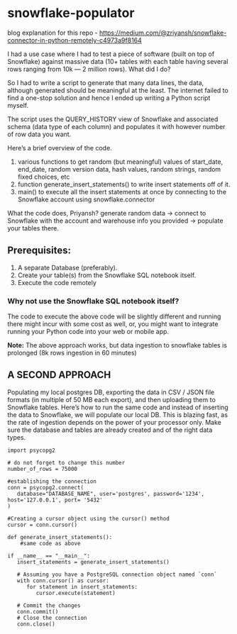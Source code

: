 # snowflake-populator

blog explanation for this repo - https://medium.com/@zriyansh/snowflake-connector-in-python-remotely-c4973a9f8164

I had a use case where I had to test a piece of software (built on top of Snowflake) against massive data (10+ tables with each table having several rows ranging from 10k — 2 million rows).
What did I do?

So I had to write a script to generate that many data lines, the data, although generated should be meaningful at the least. The internet failed to find a one-stop solution and hence I ended up writing a Python script myself.

The script uses the QUERY_HISTORY view of Snowflake and associated schema (data type of each column) and populates it with however number of row data you want.

Here’s a brief overview of the code.
1. various functions to get random (but meaningful) values of start_date, end_date, random version data, hash values, random strings, random fixed choices, etc
2. function generate_insert_statements() to write insert statements off of it.
3. main() to execute all the insert statements at once by connecting to the Snowflake account using snowflake.connector

What the code does, Priyansh?
generate random data → connect to Snowflake with the account and warehouse info you provided → populate your tables there.

## Prerequisites:
1. A separate Database (preferably).
2. Create your table(s) from the Snowflake SQL notebook itself.
3. Execute the code remotely

### Why not use the Snowflake SQL notebook itself?
The code to execute the above code will be slightly different and running there might incur with some cost as well, or, you might want to integrate running your Python code into your web or mobile app.

**Note:** The above approach works, but data ingestion to snowflake tables is prolonged (8k rows ingestion in 60 minutes)

## A SECOND APPROACH
Populating my local postgres DB, exporting the data in CSV / JSON file formats (in multiple of 50 MB each export), and then uploading them to Snowflake tables.
Here’s how to run the same code and instead of inserting the data to Snowflake, we will populate our local DB. This is blazing fast, as the rate of ingestion depends on the power of your processor only.
Make sure the database and tables are already created and of the right data types.

```
import psycopg2

# do not forget to change this number
number_of_rows = 75000

#establishing the connection
conn = psycopg2.connect(
   database="DATABASE_NAME", user='postgres', password='1234', host='127.0.0.1', port= '5432'
)

#Creating a cursor object using the cursor() method
cursor = conn.cursor()

def generate_insert_statements():
    #same code as above

if __name__ == "__main__":
   insert_statements = generate_insert_statements()

   # Assuming you have a PostgreSQL connection object named `conn`
   with conn.cursor() as cursor:
      for statement in insert_statements:
         cursor.execute(statement)

   # Commit the changes
   conn.commit()
   # Close the connection
   conn.close()
```

